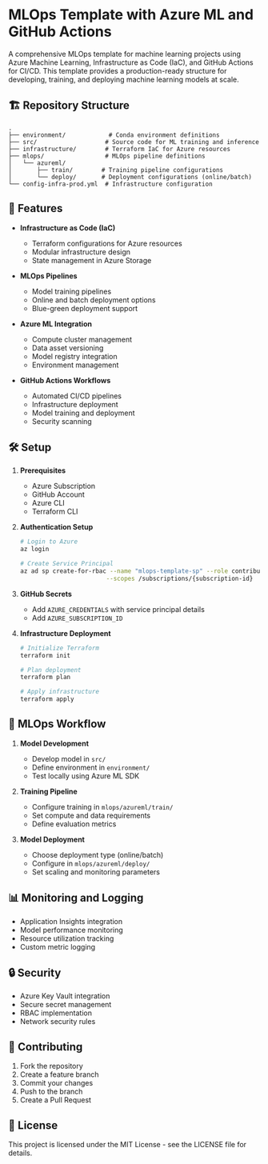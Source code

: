 # MLOps Template with Azure ML and GitHub Actions

A comprehensive MLOps template for machine learning projects using Azure Machine Learning, Infrastructure as Code (IaC), and GitHub Actions for CI/CD. This template provides a production-ready structure for developing, training, and deploying machine learning models at scale.

## 🏗️ Repository Structure

```
.
├── environment/            # Conda environment definitions
├── src/                   # Source code for ML training and inference
├── infrastructure/        # Terraform IaC for Azure resources
├── mlops/                 # MLOps pipeline definitions
│   └── azureml/
│       ├── train/        # Training pipeline configurations
│       └── deploy/       # Deployment configurations (online/batch)
└── config-infra-prod.yml  # Infrastructure configuration
```

## 🚀 Features

- **Infrastructure as Code (IaC)**
  - Terraform configurations for Azure resources
  - Modular infrastructure design
  - State management in Azure Storage

- **MLOps Pipelines**
  - Model training pipelines
  - Online and batch deployment options
  - Blue-green deployment support

- **Azure ML Integration**
  - Compute cluster management
  - Data asset versioning
  - Model registry integration
  - Environment management

- **GitHub Actions Workflows**
  - Automated CI/CD pipelines
  - Infrastructure deployment
  - Model training and deployment
  - Security scanning

## 🛠️ Setup

1. **Prerequisites**
   - Azure Subscription
   - GitHub Account
   - Azure CLI
   - Terraform CLI

2. **Authentication Setup**
   ```bash
   # Login to Azure
   az login

   # Create Service Principal
   az ad sp create-for-rbac --name "mlops-template-sp" --role contributor \
                           --scopes /subscriptions/{subscription-id}
   ```

3. **GitHub Secrets**
   - Add `AZURE_CREDENTIALS` with service principal details
   - Add `AZURE_SUBSCRIPTION_ID`

4. **Infrastructure Deployment**
   ```bash
   # Initialize Terraform
   terraform init

   # Plan deployment
   terraform plan

   # Apply infrastructure
   terraform apply
   ```

## 🔄 MLOps Workflow

1. **Model Development**
   - Develop model in `src/`
   - Define environment in `environment/`
   - Test locally using Azure ML SDK

2. **Training Pipeline**
   - Configure training in `mlops/azureml/train/`
   - Set compute and data requirements
   - Define evaluation metrics

3. **Model Deployment**
   - Choose deployment type (online/batch)
   - Configure in `mlops/azureml/deploy/`
   - Set scaling and monitoring parameters

## 📊 Monitoring and Logging

- Application Insights integration
- Model performance monitoring
- Resource utilization tracking
- Custom metric logging

## 🔒 Security

- Azure Key Vault integration
- Secure secret management
- RBAC implementation
- Network security rules

## 🤝 Contributing

1. Fork the repository
2. Create a feature branch
3. Commit your changes
4. Push to the branch
5. Create a Pull Request

## 📝 License

This project is licensed under the MIT License - see the LICENSE file for details.
